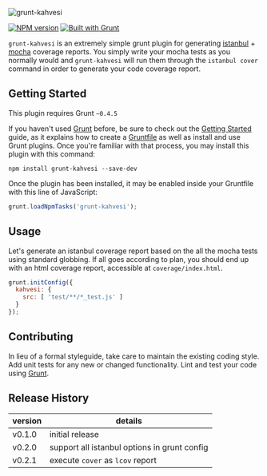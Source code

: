 ![grunt-kahvesi](http://cl.ly/image/1g2U2c2f1u10/kahvesi.jpg)

[![NPM version](https://badge.fury.io/js/grunt-kahvesi.svg)](http://badge.fury.io/js/grunt-kahvesi) [![Built with Grunt](https://cdn.gruntjs.com/builtwith.png)](http://gruntjs.com/)

`grunt-kahvesi` is an extremely simple grunt plugin for generating [istanbul](https://github.com/gotwarlost/istanbul) + [mocha](http://visionmedia.github.io/mocha/) coverage reports. You simply write your mocha tests as you normally would and `grunt-kahvesi` will run them through the `istanbul cover` command in order to generate your code coverage report.

## Getting Started
This plugin requires Grunt `~0.4.5`

If you haven't used [Grunt](http://gruntjs.com/) before, be sure to check out the [Getting Started](http://gruntjs.com/getting-started) guide, as it explains how to create a [Gruntfile](http://gruntjs.com/sample-gruntfile) as well as install and use Grunt plugins. Once you're familiar with that process, you may install this plugin with this command:

```shell
npm install grunt-kahvesi --save-dev
```

Once the plugin has been installed, it may be enabled inside your Gruntfile with this line of JavaScript:

```js
grunt.loadNpmTasks('grunt-kahvesi');
```

## Usage

Let's generate an istanbul coverage report based on the all the mocha tests using standard globbing. If all goes according to plan, you should end up with an html coverage report, accessible at `coverage/index.html`.

```js
grunt.initConfig({
  kahvesi: {
    src: [ 'test/**/*_test.js' ]
  }
});
```

## Contributing
In lieu of a formal styleguide, take care to maintain the existing coding style. Add unit tests for any new or changed functionality. Lint and test your code using [Grunt](http://gruntjs.com/).

## Release History

version | details
--------|--------
v0.1.0  | initial release
v0.2.0  | support all istanbul options in grunt config
v0.2.1  | execute `cover` as `lcov` report
